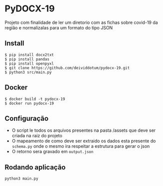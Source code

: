# PyDOCX-19

Projeto com finalidade de ler um diretorio com as fichas sobre covid-19 da região e normalizalas para um formato do tipo JSON



## Install

```
$ pip install docx2txt
$ pip install pandas
$ pip install openpyxl
$ git clone https://github.com/deividdotum/pydocx-19.git
$ python3 src/main.py
```

## Docker

```
$ docker build -t pydocx-19
$ docker run pydocx-19
```
## Configuração

- O script le todos os arquivos presentes na pasta /assets que deve ser criada na raiz do projeto
- O mapeamento de como deve ser extraido os dados esta presente do `schema.py` onde o mesmo ira respeitar a estrutura para gerar o json
- O retorno sera gravado em `output.json`

## Rodando aplicação

```
python3 main.py
```
